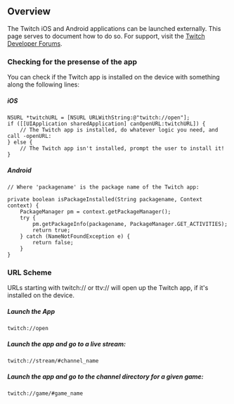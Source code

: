 ## Overview

The Twitch iOS and Android applications can be launched externally. This page serves to document how to do so. For support, visit the [Twitch Developer Forums][].

[Twitch Developer Forums]: http://discuss.dev.twitch.tv

### Checking for the presense of the app
You can check if the Twitch app is installed on the device with something along the following lines:

##### iOS
    NSURL *twitchURL = [NSURL URLWithString:@"twitch://open"];
    if ([[UIApplication sharedApplication] canOpenURL:twitchURL]) {
        // The Twitch app is installed, do whatever logic you need, and call -openURL:
    } else {
        // The Twitch app isn't installed, prompt the user to install it!
    }
    
##### Android
    // Where 'packagename' is the package name of the Twitch app:
    
    private boolean isPackageInstalled(String packagename, Context context) {
        PackageManager pm = context.getPackageManager();
        try {
            pm.getPackageInfo(packagename, PackageManager.GET_ACTIVITIES);
            return true;
        } catch (NameNotFoundException e) {
            return false;
        }
    }
    
### URL Scheme
URLs starting with twitch:// or ttv:// will open up the Twitch app, if it's installed on the device. 

##### Launch the App

    twitch://open

##### Launch the app and go to a live stream:

    twitch://stream/#channel_name

##### Launch the app and go to the channel directory for a given game:

    twitch://game/#game_name
